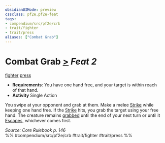 ```yaml
---
obsidianUIMode: preview
cssclass: pf2e,pf2e-feat
tags:
- compendium/src/pf2e/crb
- trait/fighter
- trait/press
aliases: ["Combat Grab"]
---
```

# Combat Grab  [>](../../rules/core-rulebook/chapter-9-playing-the-game.md#Actions "Single Action") *Feat 2*  
[fighter](../../rules/traits/fighter.md)  [press](../../rules/traits/press.md)  

- **Requirements**: You have one hand free, and your target is within reach of that hand.
- **Activity** Single Action

You swipe at your opponent and grab at them. Make a melee [Strike](../../rules/actions/strike.md) while keeping one hand free. If the [Strike](../../rules/actions/strike.md) hits, you grab the target using your free hand. The creature remains [grabbed](../../rules/conditions.md#Grabbed) until the end of your next turn or until it [Escapes](../../rules/actions/escape.md), whichever comes first.

*Source: Core Rulebook p. 146*  
%% #compendium/src/pf2e/crb #trait/fighter #trait/press %%
